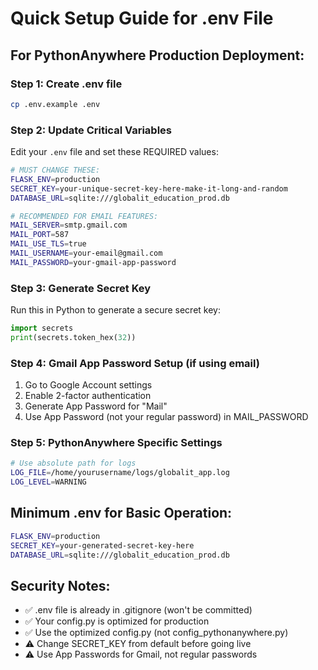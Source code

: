 # Quick Setup Guide for .env File

## For PythonAnywhere Production Deployment:

### Step 1: Create .env file
```bash
cp .env.example .env
```

### Step 2: Update Critical Variables
Edit your `.env` file and set these REQUIRED values:

```bash
# MUST CHANGE THESE:
FLASK_ENV=production
SECRET_KEY=your-unique-secret-key-here-make-it-long-and-random
DATABASE_URL=sqlite:///globalit_education_prod.db

# RECOMMENDED FOR EMAIL FEATURES:
MAIL_SERVER=smtp.gmail.com
MAIL_PORT=587
MAIL_USE_TLS=true
MAIL_USERNAME=your-email@gmail.com
MAIL_PASSWORD=your-gmail-app-password
```

### Step 3: Generate Secret Key
Run this in Python to generate a secure secret key:
```python
import secrets
print(secrets.token_hex(32))
```

### Step 4: Gmail App Password Setup (if using email)
1. Go to Google Account settings
2. Enable 2-factor authentication
3. Generate App Password for "Mail"
4. Use App Password (not your regular password) in MAIL_PASSWORD

### Step 5: PythonAnywhere Specific Settings
```bash
# Use absolute path for logs
LOG_FILE=/home/yourusername/logs/globalit_app.log
LOG_LEVEL=WARNING
```

## Minimum .env for Basic Operation:
```bash
FLASK_ENV=production
SECRET_KEY=your-generated-secret-key-here
DATABASE_URL=sqlite:///globalit_education_prod.db
```

## Security Notes:
- ✅ .env file is already in .gitignore (won't be committed)
- ✅ Your config.py is optimized for production
- ✅ Use the optimized config.py (not config_pythonanywhere.py)
- ⚠️  Change SECRET_KEY from default before going live
- ⚠️  Use App Passwords for Gmail, not regular passwords
